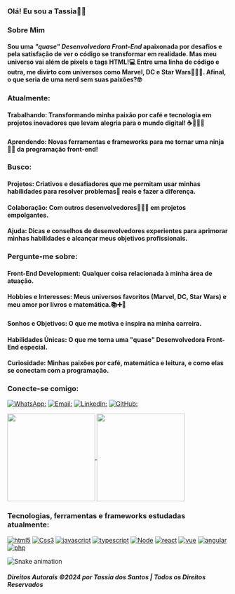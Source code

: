 ### Olá! Eu sou a Tassia👋🏾
### Sobre Mim


#### Sou uma _"quase" Desenvolvedora Front-End_ apaixonada por desafios e pela satisfação de ver o código se transformar em realidade. Mas meu universo vai além de pixels e tags HTML!💻 Entre uma linha de código e outra, me divirto com universos como Marvel, DC e Star Wars🦸🏽‍♀️. Afinal, o que seria de uma nerd sem suas paixões?🤓

### Atualmente:
#### **Trabalhando:** Transformando minha paixão por café e tecnologia em projetos inovadores que levam alegria para o mundo digital! ☕👩🏾‍💻
#### **Aprendendo:** Novas ferramentas e frameworks para me tornar uma ninja🥷🏾 da programação front-end!
### Busco:
#### **Projetos:** Criativos e desafiadores que me permitam usar minhas habilidades para resolver problemas🤯 reais e fazer a diferença.
#### **Colaboração:** Com outros desenvolvedores🧑🏻‍💻 em projetos empolgantes.
#### **Ajuda:** Dicas e conselhos de desenvolvedores experientes para aprimorar minhas habilidades e alcançar meus objetivos profissionais.
### Pergunte-me sobre:
#### **Front-End Development:** Qualquer coisa relacionada à minha área de atuação.
#### **Hobbies e Interesses:** Meus universos favoritos (Marvel, DC, Star Wars) e meu amor por livros e matemática.📚➕📐
#### **Sonhos e Objetivos:** O que me motiva e inspira na minha carreira.
#### **Habilidades Únicas:** O que me torna uma "quase" Desenvolvedora Front-End especial.
#### **Curiosidade:** Minhas paixões por café, matemática e leitura, e como elas se conectam com a programação.

### Conecte-se comigo:
[![WhatsApp:](https://img.shields.io/badge/WhatsApp-25D366?style=for-the-badge&logo=whatsapp&logoColor=white)](https://api.whatsapp.com/send?phone=5571996171605)
[![Email:](https://img.shields.io/badge/Microsoft_Outlook-0078D4?style=for-the-badge&logo=microsoft-outlook&logoColor=white)](mailto:tassiadossantos@hotmail.com)
[![LinkedIn:](https://img.shields.io/badge/LinkedIn-0077B5?style=for-the-badge&logo=linkedin&logoColor=white)](https://www.linkedin.com/in/tassiadossantos)
[![GitHub:](https://img.shields.io/badge/GitHub-100000?style=for-the-badge&logo=github&logoColor=white)](https://api.whatsapp.com/send?phone=5571996171605)

<a href="https://github.com/anuraghazra/github-readme-stats">
  <img height=200 align="center" src="https://github-readme-stats.vercel.app/api?username=tassiadossantos&show_icons=true&theme=gotham" />
</a>
<a href="https://github.com/anuraghazra/convoychat">
  <img height=200 align="center" src="https://github-readme-stats.vercel.app/api/top-langs?username=tassiadossantos&show_icons=true&theme=gotham&layout=compact&langs_count=8&card_width=320" />
</a>

### Tecnologias, ferramentas e frameworks estudadas atualmente:

[![html5](https://img.shields.io/badge/HTML5-E34F26?style=for-the-badge&logo=html5&logoColor=white)](https://img.shields.io/badge/HTML5-E34F26?style=for-the-badge&logo=html5&logoColor=white)
[![Css3](https://img.shields.io/badge/CSS3-1572B6?style=for-the-badge&logo=css3&logoColor=white)](https://img.shields.io/badge/CSS3-1572B6?style=for-the-badge&logo=css3&logoColor=white)
[![javascript](https://img.shields.io/badge/JavaScript-F7DF1E?style=for-the-badge&logo=javascript&logoColor=black)](https://img.shields.io/badge/JavaScript-F7DF1E?style=for-the-badge&logo=javascript&logoColor=black)
[![typescript](https://img.shields.io/badge/TypeScript-007ACC?style=for-the-badge&logo=typescript&logoColor=white)](https://img.shields.io/badge/TypeScript-007ACC?style=for-the-badge&logo=typescript&logoColor=white)
[![Node](https://img.shields.io/badge/Node.js-43853D?style=for-the-badge&logo=node.js&logoColor=white)](https://img.shields.io/badge/Node.js-43853D?style=for-the-badge&logo=node.js&logoColor=white)
[![react](https://img.shields.io/badge/React-20232A?style=for-the-badge&logo=react&logoColor=61DAFB)](https://img.shields.io/badge/React-20232A?style=for-the-badge&logo=react&logoColor=61DAFB)
[![vue](https://img.shields.io/badge/Vue.js-35495E?style=for-the-badge&logo=vue.js&logoColor=4FC08D)](https://img.shields.io/badge/Vue.js-35495E?style=for-the-badge&logo=vue.js&logoColor=4FC08D)
[![angular](https://img.shields.io/badge/Angular-DD0031?style=for-the-badge&logo=angular&logoColor=white)](https://img.shields.io/badge/Angular-DD0031?style=for-the-badge&logo=angular&logoColor=white)
[![php](https://img.shields.io/badge/PHP-777BB4?style=for-the-badge&logo=php&logoColor=white)](https://img.shields.io/badge/PHP-777BB4?style=for-the-badge&logo=php&logoColor=white)

![Snake animation](https://github.com/tassiadossantos/tassiadossantos/blob/output/github-contribution-grid-snake.svg)

 ##### Direitos Autorais ©2024 por Tassia dos Santos | Todos os Direitos Reservados 
                                                         
